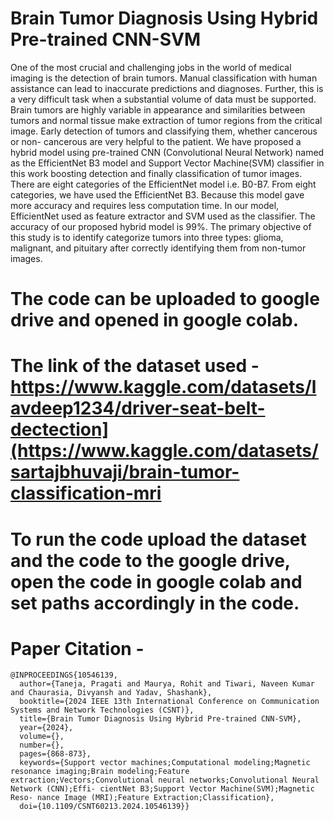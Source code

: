 # Brain Tumor Diagnosis Using Hybrid Pre-trained CNN-SVM

One of the most crucial and challenging jobs in the world of medical imaging is the detection of brain tumors. Manual classification with human assistance can lead to inaccurate predictions and diagnoses. Further, this is a very difficult task when a substantial volume of data must be supported. Brain tumors are highly variable in appearance and similarities between tumors and normal tissue make extraction of tumor regions from the critical image. Early detection of tumors and classifying them, whether cancerous or non- cancerous are very helpful to the patient. We have proposed a hybrid model using pre-trained CNN (Convolutional Neural Network) named as the EfficientNet B3 model and Support Vector Machine(SVM) classifier in this work boosting detection and finally classification of tumor images. There are eight categories of the EfficientNet model i.e. B0-B7. From eight categories, we have used the EfficientNet B3. Because this model gave more accuracy and requires less computation time. In our model, EfficientNet used as feature extractor and SVM used as the classifier. The accuracy of our proposed hybrid model is 99%. The primary objective of this study is to identify categorize tumors into three types: glioma, malignant, and pituitary after correctly identifying them from non-tumor images.

# The code can be uploaded to google drive and opened in google colab.

# The link of the dataset used - https://www.kaggle.com/datasets/lavdeep1234/driver-seat-belt-dectection](https://www.kaggle.com/datasets/sartajbhuvaji/brain-tumor-classification-mri

# To run the code upload the dataset and the code to the google drive, open the code in google colab and set paths accordingly in the code.

# Paper Citation -
```
@INPROCEEDINGS{10546139,
  author={Taneja, Pragati and Maurya, Rohit and Tiwari, Naveen Kumar and Chaurasia, Divyansh and Yadav, Shashank},
  booktitle={2024 IEEE 13th International Conference on Communication Systems and Network Technologies (CSNT)}, 
  title={Brain Tumor Diagnosis Using Hybrid Pre-trained CNN-SVM}, 
  year={2024},
  volume={},
  number={},
  pages={868-873},
  keywords={Support vector machines;Computational modeling;Magnetic resonance imaging;Brain modeling;Feature extraction;Vectors;Convolutional neural networks;Convolutional Neural Network (CNN);Effi- cientNet B3;Support Vector Machine(SVM);Magnetic Reso- nance Image (MRI);Feature Extraction;Classification},
  doi={10.1109/CSNT60213.2024.10546139}}
```
